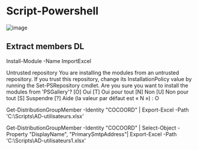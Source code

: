 # Script-Powershell


![image](https://github.com/user-attachments/assets/680e1353-4710-42f5-9ad4-d70bcaf17e4d)


## Extract members DL

Install-Module -Name ImportExcel

Untrusted repository
You are installing the modules from an untrusted repository. If you trust this repository, change its
InstallationPolicy value by running the Set-PSRepository cmdlet. Are you sure you want to install the modules from
'PSGallery'?
[O] Oui  [T] Oui pour tout  [N] Non  [U] Non pour tout  [S] Suspendre  [?] Aide (la valeur par défaut est « N ») : O


Get-DistributionGroupMember -Identity "COCOORD"  | Export-Excel -Path 'C:\Scripts\AD-utilisateurs.xlsx'

Get-DistributionGroupMember -Identity "COCOORD"  | Select-Object -Property "DisplayName", "PrimarySmtpAddress"| Export-Excel -Path 'C:\Scripts\AD-utilisateurs1.xlsx'
